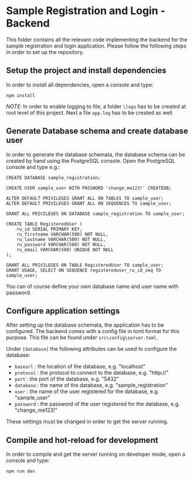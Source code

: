 # Sample Registration and Login - Backend

This folder contains all the relevant code implementing the backend for the sample registration and login application.
Please follow the following steps in order to set up the repository.

## Setup the project and install dependencies

In order to install all dependencies, open a console and type:

```
npm install
```

*NOTE*: In order to enable logging to file, a folder `\logs` has to be created at root level of this project. Next a file `app.log` has to be created as well.

## Generate Database schema and create database user

In order to generate the database schemata, the database schema can be created by hand using the PostgreSQL console. Open the PostgreSQL console and type e.g.:

```
CREATE DATABASE sample_registration;

CREATE USER sample_user WITH PASSWORD 'change_me123!' CREATEDB;

ALTER DEFAULT PRIVILEGES GRANT ALL ON TABLES TO sample_user;
ALTER DEFAULT PRIVILEGES GRANT ALL ON SEQUENCES TO sample_user;

GRANT ALL PRIVILEGES ON DATABASE sample_registration TO sample_user;

CREATE TABLE RegisteredUser (
    ru_id SERIAL PRIMARY KEY,
    ru_firstname VARCHAR(500) NOT NULL,
    ru_lastname VARCHAR(500) NOT NULL,
    ru_password VARCHAR(500) NOT NULL,
    ru_email VARCHAR(500) UNIQUE NOT NULL
);

GRANT ALL PRIVILEGES ON TABLE RegisteredUser TO sample_user;
GRANT USAGE, SELECT ON SEQUENCE registereduser_ru_id_seq TO sample_user;
```

You can of course define your own database name and user name with password.

## Configure application settings

After setting up the database schemata, the application has to be configured. The backend comes with a config file in toml format for this purpose. This file can be found under ```src\config\server.toml```.

Under ```[database]``` the following attributes can be used to configure the database:

* ```baseurl``` : the location of the database, e.g. "localhost"
* ```protocol``` : the protocol to connect to the database, e.g. "http://"
* ```port``` : the port of the database, e.g. "5432"
* ```database``` : the name of the database, e.g. "sample_registration"
* ```user``` : the name of the user registered for the database, e.g. "sample_user"
* ```password``` : the password of the user registered for the database, e.g. "change_me123!"

These settings must be changed in order to get the server running.

## Compile and hot-reload for development

In order to compile and get the server running on developer mode, open a console and type:

```
npm run dev
```
